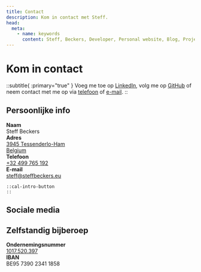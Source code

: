 ```yaml
---
title: Contact
description: Kom in contact met Steff.
head:
  meta:
    - name: keywords
      content: Steff, Beckers, Developer, Personal website, Blog, Projects, Resume, CV, Contact
---
```


# Kom in contact

::subtitle{ :primary="true" }
Voeg me toe op [LinkedIn](https://linkedin.com/in/steffbeckers), volg me op [GitHub](https://github.com/steffbeckers) of neem contact met me op via [telefoon](tel:+32499765192) of [e-mail](mailto:steff@steffbeckers.eu).
::

<div class="flex flex-col sm:flex-row gap-8">
  <div class="flex-1 flex flex-col gap-6">
    <div class="flex-1 flex flex-col gap-2">
      <h2 class="mt-0">Persoonlijke info</h2>
      <div class="flex flex-col not-prose gap-2 max-w-sm">
        <div class="flex gap-4">
          <div class="w-1/4">
            <strong>Naam</strong>
          </div>
          <div class="w-3/4">Steff Beckers</div>
        </div>
        <div class="flex gap-4">
          <div class="w-1/4">
            <strong>Adres</strong>
          </div>
          <div class="w-3/4">
            <a class="hover:text-primary-400" href="https://goo.gl/maps/KyGduB3qTaBZVPR46" rel="nofollow">
              3945 Tessenderlo-Ham<br />
              Belgium
            </a>
          </div>
        </div>
        <div class="flex gap-4">
          <div class="w-1/4">
            <strong>Telefoon</strong>
          </div>
          <div class="w-3/4">
            <a class="hover:text-primary-400" href="tel:+32499765192" rel="noopener noreferrer">+32 499 765 192</a>
          </div>
        </div>
        <div class="flex gap-4">
          <div class="w-1/4">
            <strong>E-mail</strong>
          </div>
          <div class="w-3/4">
            <a class="hover:text-primary-400" href="mailto:steff@steffbeckers.eu" rel="noopener noreferrer">steff@steffbeckers.eu</a>
          </div>
        </div>
      </div>
    </div>

    ::cal-intro-button
    ::

  </div>
  <div class="flex-1 flex flex-col gap-8">
    <div class="flex-1 flex flex-col gap-2">
      <h2 class="mt-0">Sociale media</h2>
      <div class="flex flex-wrap gap-4">
        <a
          href="https://linkedin.com/in/steffbeckers"
          title="LinkedIn"
          class="dark:text-gray-100">
          <Icon name="fa-brands:linkedin" class="w-8 h-8 hover:text-primary-400"/>
        </a>
        <a
          href="https://github.com/steffbeckers"
          title="GitHub"
          class="dark:text-gray-100">
          <Icon name="fa-brands:github" class="w-8 h-8 hover:text-primary-400"/>
        </a>
        <a
          href="https://facebook.com/steffbeckers"
          title="Facebook"
          class="dark:text-gray-100">
          <Icon name="fa-brands:facebook" class="w-8 h-8 hover:text-primary-400"/>
        </a>
        <a
          href="https://wa.me/32499765192"
          title="WhatsApp"
          class="dark:text-gray-100">
          <Icon name="fa-brands:whatsapp" class="w-8 h-8 hover:text-primary-400"/>
        </a>
      </div>
    </div>
    <div class="flex-1 flex flex-col gap-2">
      <h2 class="mt-0">Zelfstandig bijberoep</h2>
      <div class="flex flex-col not-prose gap-2 max-w-sm">
        <div class="flex gap-4">
          <div class="w-1/2">
            <strong>Ondernemingsnummer</strong>
          </div>
          <div class="w-1/2">
            <a class="hover:text-primary-400" href="https://kbopub.economie.fgov.be/kbopub/zoeknummerform.html?lang=en&nummer=1017520397">1017.520.397</a>
          </div>
        </div>
        <div class="flex gap-4">
          <div class="w-1/2">
            <strong>IBAN</strong>
          </div>
          <div class="w-1/2">BE95 7390 2341 1858</div>
        </div>
      </div>
    </div>
  </div>
</div>
